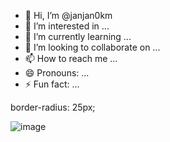- 👋 Hi, I’m @janjan0km
- 👀 I’m interested in ...
- 🌱 I’m currently learning ...
- 💞️ I’m looking to collaborate on ...
- 📫 How to reach me ...
- 😄 Pronouns: ...
- ⚡ Fun fact: ...

<!---
janjan0km/janjan0km is a ✨ special ✨ repository because its `README.md` (this file) appears on your GitHub profile.
You can click the Preview link to take a look at your changes.
---> 
border-radius: 25px;

![image](https://github.com/user-attachments/assets/c90e0598-892e-4e54-a092-2ae7ebd7fc60)
